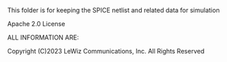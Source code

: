 This folder is for keeping the SPICE netlist and related data for simulation

Apache 2.0 License

ALL INFORMATION ARE:

Copyright (C)2023 LeWiz Communications, Inc.
All Rights Reserved
